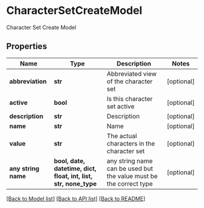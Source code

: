 # CharacterSetCreateModel

Character Set Create Model

## Properties
Name | Type | Description | Notes
------------ | ------------- | ------------- | -------------
**abbreviation** | **str** | Abbreviated view of the character set | [optional] 
**active** | **bool** | Is this character set active | [optional] 
**description** | **str** | Description | [optional] 
**name** | **str** | Name | [optional] 
**value** | **str** | The actual characters in the character set | [optional] 
**any string name** | **bool, date, datetime, dict, float, int, list, str, none_type** | any string name can be used but the value must be the correct type | [optional]

[[Back to Model list]](../README.md#documentation-for-models) [[Back to API list]](../README.md#documentation-for-api-endpoints) [[Back to README]](../README.md)


